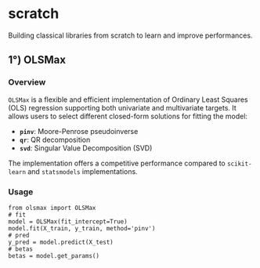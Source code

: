 # scratch

Building classical libraries from scratch to learn and improve performances.

## 1°) OLSMax

### Overview
`OLSMax` is a flexible and efficient implementation of Ordinary Least Squares (OLS) regression supporting both univariate and multivariate targets. It allows users to select different closed-form solutions for fitting the model:

- **`pinv`**: Moore-Penrose pseudoinverse
- **`qr`**: QR decomposition
- **`svd`**: Singular Value Decomposition (SVD)

The implementation offers a competitive performance compared to `scikit-learn` and `statsmodels` implementations.

### Usage 

```
from olsmax import OLSMax
# fit
model = OLSMax(fit_intercept=True)
model.fit(X_train, y_train, method='pinv')
# pred
y_pred = model.predict(X_test)
# betas
betas = model.get_params()
```





